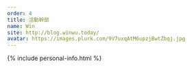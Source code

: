```yaml
---
order: 4
title: 活動幹部
name: Win
site: http://blog.winwu.today/
avatar: https://images.plurk.com/9V7uxqAtM6upzjBwtZbqj.jpg
---
```


{% include personal-info.html %}

<!-- 這邊應該放介紹 -->
